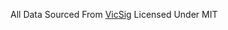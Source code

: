 All Data Sourced From [VicSig](https://vicsig.net/index.php?page=suburban&section=rollingstock)
Licensed Under MIT
